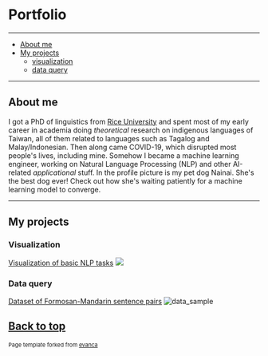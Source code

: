 # Portfolio
---
- [About me](#about-me)
- [My projects](#my-projects)
  - [visualization](#visualization)
  - [data query](#data-query)

---
## About me
I got a PhD of linguistics from [Rice University](https://en.wikipedia.org/wiki/Rice_University) and spent most of my early career in academia doing *theoretical* research on indigenous languages of Taiwan, all of them related to languages such as Tagalog and Malay/Indonesian. Then along came COVID-19, which disrupted most people's lives, including mine. Somehow I became a machine learning engineer, working on Natural Language Processing (NLP) and other AI-related *applicational* stuff. In the profile picture is my pet dog Nainai. 
She's the best dog ever! Check out how she's waiting patiently for a machine learning model to converge.

---
## My projects
### Visualization 

[Visualization of basic NLP tasks](https://github.com/howard-haowen/Archilife-NLP)
<img src="https://github.com/howard-haowen/Archilife-NLP/blob/gh-pages/CH_all_words_text_classes.png?raw=true"/>


### Data query

[Dataset of Formosan-Mandarin sentence pairs](https://github.com/howard-haowen/Formosan-languages)
![data_sample](https://github.com/howard-haowen/Formosan-languages/sample-dataframe.png)


[Back to top](#)
---
<p style="font-size:11px">Page template forked from <a href="https://github.com/evanca/quick-portfolio">evanca</a></p>
<!-- Remove above link if you don't want to attibute -->
